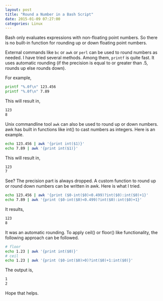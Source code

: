 ```yaml
---
layout: post
title: "Round a Number in a Bash Script"
date: 2015-01-09 07:27:00
categories: Linux
---
```

Bash only evaluates expressions with non-floating point numbers. So there is no built-in function for rounding up or down floating point numbers.

External commands like `bc` or `awk` or `perl` can be used to round numbers as needed. I have tried several methods. Among them, `printf` is quite fast. It uses automatic rounding (if the precision is equal to or greater than .5, rounds up else rounds down).

For example,

```bash
printf "%.0f\n" 123.456
printf "%.0f\n" 7.89
```

This will result in,

```bash
123
8
```

Unix commandline tool `awk` can also be used to round up or down numbers. awk has built in functions like int() to cast numbers as integers. Here is an example.

```bash
echo 123.456 | awk '{print int($1)}'
echo 7.89 | awk '{print int($1)}'
```

This will result in,

```bash
123
7
```

See? The precision part is always dropped. A custom function to round up or round down numbers can be written in awk. Here is what I tried.

```bash
echo 123.456 | awk '{print ($0-int($0)<0.499)?int($0):int($0)+1}'
echo 7.89 | awk '{print ($0-int($0)<0.499)?int($0):int($0)+1}'
```

It results,

```bash
123
8
```

It was an automatic rounding. To apply ceil() or floor() like functionality,
the following approach can be followed.

```bash
# floor
echo 1.23 | awk '{print int($0)}'
# ceil
echo 1.23 | awk '{print ($0-int($0)>0)?int($0)+1:int($0)}'
```

The output is,

```bash
1
2
```

Hope that helps.
